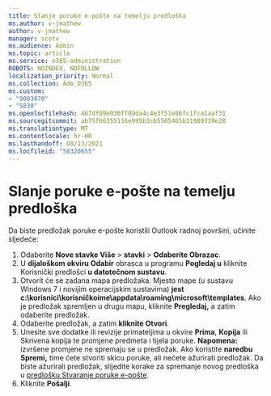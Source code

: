 ```yaml
---
title: Slanje poruke e-pošte na temelju predloška
ms.author: v-jmathew
author: v-jmathew
manager: scotv
ms.audience: Admin
ms.topic: article
ms.service: o365-administration
ROBOTS: NOINDEX, NOFOLLOW
localization_priority: Normal
ms.collection: Adm_O365
ms.custom:
- "9003070"
- "5830"
ms.openlocfilehash: 467df09e030ff09da4c4e3f51e86fc1fca1aaf31
ms.sourcegitcommit: ab75f66355116e995b3cb5505465b31989339e28
ms.translationtype: MT
ms.contentlocale: hr-HR
ms.lasthandoff: 08/13/2021
ms.locfileid: "58320655"
---
```

# <a name="send-an-email-message-based-on-a-template"></a>Slanje poruke e-pošte na temelju predloška

Da biste predložak poruke e-pošte koristili Outlook radnoj površini, učinite sljedeće:

1. Odaberite **Nove stavke Više**  >  **stavki**  >  **Odaberite Obrazac**.
2. U **dijaloškom okviru Odabir** obrasca u programu **Pogledaj u** kliknite Korisnički predlošci **u datotečnom sustavu**.
3. Otvorit će se zadana mapa predložaka. Mjesto mape (u sustavu Windows 7 i novijim operacijskim sustavima) **jest c:\korisnici\korisničkoime\appdata\roaming\microsoft\templates**. Ako je predložak spremljen u drugu mapu, kliknite **Pregledaj,** a zatim odaberite predložak.
4. Odaberite predložak, a zatim **kliknite Otvori**.
5. Unesite sve dodatke ili revizije primateljima u  okvire **Prima**, **Kopija** ili Skrivena kopija te promjene predmeta i tijela poruke.
    **Napomena:** izvršene promjene ne spremaju se u predložak. Ako koristite **naredbu Spremi,** time ćete stvoriti skicu poruke, ali nećete ažurirati predložak. Da biste ažurirali predložak, slijedite korake za spremanje novog predloška u [predlošku Stvaranje poruke e-pošte](https://support.microsoft.com/office/create-an-email-message-template-43ec7142-4dd0-4351-8727-bd0977b6b2d1).
6. Kliknite **Pošalji**.
